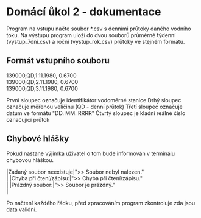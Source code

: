 # Domácí ůkol 2 - dokumentace
Program na vstupu načte soubor *.csv s denními průtoky daného vodního toku. Na výstupu program uloží do dvou souborů průměrné týdenní (vystup_7dni.csv) a roční (vystup_rok.csv) průtoky ve stejném formátu.
## Formát vstupního souboru
139000,QD,1.11.1980,    0.6700<br/>
139000,QD,2.11.1980,    0.6700<br/>
139000,QD,3.11.1980,    0.6700<br/>

První sloupec označuje identifikátor vodoměrné stanice
Drhý sloupec označuje měřenou veličinu (QD - denní průtok)
Třetí sloupec označuje datum ve formátu "DD. MM. RRRR"
Čtvrtý sloupec je kladní reálné číslo označující průtok
## Chybové hlášky
Pokud nastane výjimka uživatel o tom bude informován v terminálu chybovou hláškou.

|Zadaný soubor neexistuje|">> Soubor nebyl nalezen."<br/>|
|Chyba při čtení/zápisu:|">> Chyba při čtení/zápisu." <br/>|
|Prázdný soubor:|">> Soubor je prázdný."<br/>|

Po načtení každého řádku, před zpracováním program zkontroluje zda jsou data validní.
